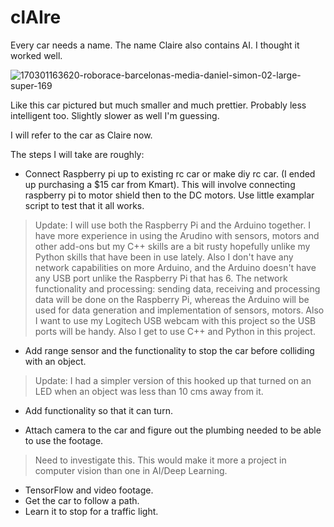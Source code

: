 # clAIre
Every car needs a name. The name Claire also contains AI. I thought it worked well.

![170301163620-roborace-barcelonas-media-daniel-simon-02-large-super-169](https://user-images.githubusercontent.com/15652565/27119802-9e932a5e-5124-11e7-87b4-cb7915b15468.jpg)

Like this car pictured but much smaller and much prettier. Probably less intelligent too. Slightly slower as well I'm guessing.

I will refer to the car as Claire now.

The steps I will take are roughly:

- Connect Raspberry pi up to existing rc car or make diy rc car. (I ended up purchasing a $15 car from Kmart).
This will involve connecting raspberry pi to motor shield then to the DC motors. Use little examplar script to test that it all works.

> Update: I will use both the Raspberry Pi and the Arduino together. I have more experience in using the Arudino with sensors, motors and other add-ons but my C++ skills are a bit rusty hopefully unlike my Python skills that have been in use lately. Also I don't have any network capabilities on more Arduino, and the Arduino doesn't have any USB port unlike the Raspberry Pi that has 6. The network functionality and processing: sending data, receiving and processing data will be done on the Raspberry Pi, whereas the Arduino will be used for data generation and implementation of sensors, motors. Also I want to use my Logitech USB webcam with this project so the USB ports will be handy. Also I get to use C++ and Python in this project.

- Add range sensor and the functionality to stop the car before colliding with an object.

>Update: I had a simpler version of this hooked up that turned on an LED when an object was less than 10 cms away from it.

- Add functionality so that it can turn.

- Attach camera to the car and figure out the plumbing needed to be able to use the footage.
> Need to investigate this. This would make it more a project in computer vision than one in AI/Deep Learning.
- TensorFlow and video footage.
- Get the car to follow a path.
- Learn it to stop for a traffic light.

